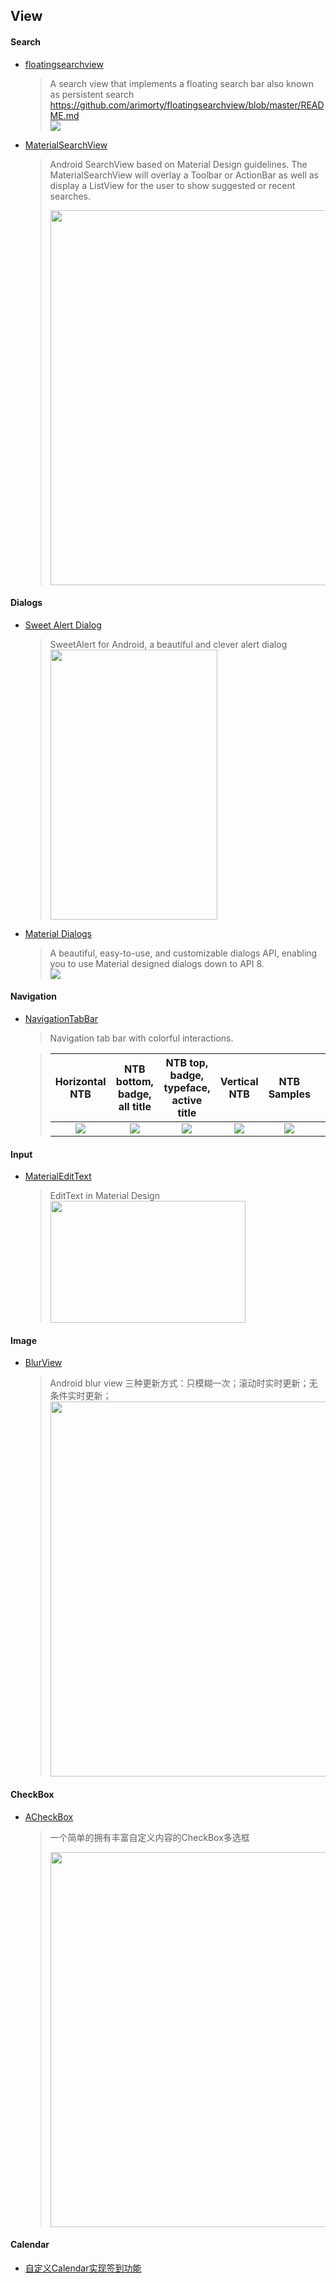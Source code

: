 ## View

#### Search

* [floatingsearchview](https://github.com/arimorty/floatingsearchview)   
  > A search view that implements a floating search bar also known as persistent search https://github.com/arimorty/floatingsearchview/blob/master/README.md   
  > ![](https://github.com/arimorty/floatingsearchview/raw/master/images/inaction.gif)

* [MaterialSearchView](https://github.com/Mauker1/MaterialSearchView)   
  > Android SearchView based on Material Design guidelines. The MaterialSearchView will overlay a Toolbar or ActionBar as well as display a ListView for the user to show suggested or recent searches.   
  >
  > <img src="https://camo.githubusercontent.com/6676f599bcaac6b35b57a4c9729c52725b32d4c5/687474703a2f2f692e737461636b2e696d6775722e636f6d2f43354c41342e676966" height="600" />


#### Dialogs

* [Sweet Alert Dialog](https://github.com/pedant/sweet-alert-dialog)  
  > SweetAlert for Android, a beautiful and clever alert dialog   
  > <img src="https://github.com/pedant/sweet-alert-dialog/raw/master/change_type.gif" width="267" height="432" />

* [Material Dialogs](https://github.com/afollestad/material-dialogs)  
  > A beautiful, easy-to-use, and customizable dialogs API, enabling you to use Material designed dialogs down to API 8.  
  > ![](https://raw.githubusercontent.com/afollestad/material-dialogs/master/art/readmeshowcase.png)

#### Navigation

* [NavigationTabBar](https://github.com/DevLight-Mobile-Agency/NavigationTabBar)  
  > Navigation tab bar with colorful interactions.    

  > |              Horizontal NTB              |       NTB bottom, badge, all title       |  NTB top, badge, typeface, active title  |               Vertical NTB               |               NTB Samples                |      |
  > | :--------------------------------------: | :--------------------------------------: | :--------------------------------------: | :--------------------------------------: | :--------------------------------------: | ---- |
  > | ![](https://lh6.googleusercontent.com/-Bf7uxUiRvfk/VvpVlkZzsVI/AAAAAAAACPA/Ysg9uuBpaL8UhsXpYPlyNJK6IJssdkMvg/w325-h552-no/hntb.gif) | ![](https://lh4.googleusercontent.com/-hxXHKG4zMOU/VwLWxDdhxQI/AAAAAAAACQg/gErfodzZlpINFmlWllvuFs6dlRnp_rG9w/w322-h551-no/tbntb.gif) | ![](https://lh5.googleusercontent.com/-3RKqh-MquqA/VwLWxHKv2jI/AAAAAAAACQg/WjmW9OravjIAzinLVFXEditNN4DFfRt6A/w322-h552-no/ttbntb.gif) | ![](https://lh4.googleusercontent.com/-k4Ac7-c2m8E/VvpVlk3ZmLI/AAAAAAAACPA/21ISoAYGZzUlvGPmIauXwfYZOKdCYIRGg/w323-h552-no/vntb.gif) | ![](https://lh5.googleusercontent.com/-hmELfZQvexU/VvpVlooaPvI/AAAAAAAACPA/5HA5ic7dASwBUYqpqcfxAmfLzPPDXejqQ/w322-h552-no/ntbs.gif) |      |

#### Input

* [MaterialEditText](https://github.com/rengwuxian/MaterialEditText)    

  > EditText in Material Design   
  > <img src="https://github.com/rengwuxian/MaterialEditText/raw/master/images/material_edittext.png" width="312" height="195" />



#### Image

- [BlurView](https://github.com/robinxdroid/BlurView)

  > Android blur view
  > 三种更新方式：只模糊一次；滚动时实时更新；无条件实时更新；
  > <img src="https://github.com/robinxdroid/BlurView/blob/master/BlurBehindView1.gif?raw=true" height="600" />

#### CheckBox

- [ACheckBox](https://github.com/Bigmercu/ACheckBox)

  > 一个简单的拥有丰富自定义内容的CheckBox多选框   
  >
  > <img src="https://camo.githubusercontent.com/6026b28aad691439368498aafed2415274839604/687474703a2f2f7777322e73696e61696d672e636e2f6c617267652f62343566353666366777316637316d68753933766f6a32307937317766776b682e6a7067" height="600"/>

#### Calendar

- [自定义Calendar实现签到功能](http://blog.csdn.net/bjp000111/article/details/52301133)
